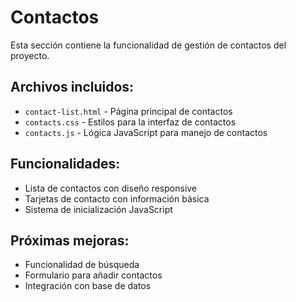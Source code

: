 # Contactos

Esta sección contiene la funcionalidad de gestión de contactos del proyecto.

## Archivos incluidos:

- `contact-list.html` - Página principal de contactos
- `contacts.css` - Estilos para la interfaz de contactos  
- `contacts.js` - Lógica JavaScript para manejo de contactos

## Funcionalidades:

- Lista de contactos con diseño responsive
- Tarjetas de contacto con información básica
- Sistema de inicialización JavaScript

## Próximas mejoras:

- Funcionalidad de búsqueda
- Formulario para añadir contactos
- Integración con base de datos
